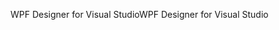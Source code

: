 <span data-ttu-id="8fc78-101">WPF Designer for Visual Studio</span><span class="sxs-lookup"><span data-stu-id="8fc78-101">WPF Designer for Visual Studio</span></span>